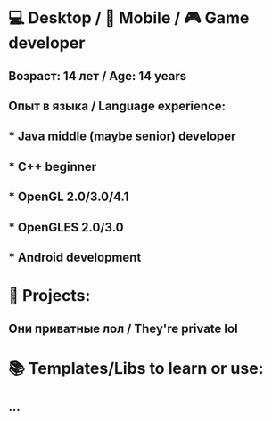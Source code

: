 # 💻 Desktop / 📱 Mobile / 🎮 Game developer
## Возраст: 14 лет / Age: 14 years
## Опыт в языка / Language experience:
## * Java middle (maybe senior) developer
## * C++ beginner
## * OpenGL 2.0/3.0/4.1
## * OpenGLES 2.0/3.0
## * Android development

# 📂 Projects:
## Они приватные лол / They're private lol

# 📚 Templates/Libs to learn or use:
## ...
